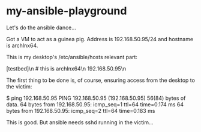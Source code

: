 # my-ansible-playground

Let's do the ansible dance...

Got a VM to act as a guinea pig. Address is 192.168.50.95/24 and hostname is archlnx64.

This is my desktop's /etc/ansible/hosts relevant part:

[testbed]\n
\# this is archlnx64\n
192.168.50.95\n

The first thing to be done is, of course, ensuring access from the desktop to the victim:

$ ping 192.168.50.95
PING 192.168.50.95 (192.168.50.95) 56(84) bytes of data.
64 bytes from 192.168.50.95: icmp_seq=1 ttl=64 time=0.174 ms
64 bytes from 192.168.50.95: icmp_seq=2 ttl=64 time=0.183 ms

This is good. But ansible needs sshd running in the victim...
